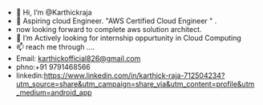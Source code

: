 - 👋 Hi, I’m @Karthickraja
- 👀 Aspiring cloud Engineer. "AWS Certified Cloud Engineer " .
- now looking forward to complete aws solution architect.
- 🌱 I’m Actively looking for internship oppurtunity in Cloud Computing
- 📫 reach me through ....
- Email: karthickofficial826@gmail.com
- phno:+91 9791468566
- linkedin:https://www.linkedin.com/in/karthick-raja-712504234?utm_source=share&utm_campaign=share_via&utm_content=profile&utm_medium=android_app

<!---
Karthickrajait/Karthickrajait is a ✨ special ✨ repository because its `README.md` (this file) appears on your GitHub profile.
You can click the Preview link to take a look at your changes.
--->

